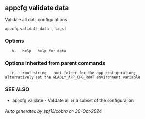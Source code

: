 ## appcfg validate data

Validate all data configurations

```
appcfg validate data [flags]
```

### Options

```
  -h, --help   help for data
```

### Options inherited from parent commands

```
  -r, --root string   root folder for the app configuration; alternatively set the GLADLY_APP_CFG_ROOT environment variable
```

### SEE ALSO

* [appcfg validate](appcfg_validate.md)	 - Validate all or a subset of the configuration

###### Auto generated by spf13/cobra on 30-Oct-2024
